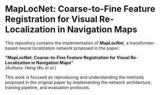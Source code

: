 # MapLocNet: Coarse-to-Fine Feature Registration for Visual Re-Localization in Navigation Maps

This repository contains the implementation of **MapLocNet**, a transformer-based neural localization network proposed in the paper:

**"MapLocNet: Coarse-to-Fine Feature Registration for Visual Re-Localization in Navigation Maps"**  
*(Authors: Hang Wu et al.)*

This work is focused on reproducing and understanding the methods proposed in the original paper by implementing the network architecture, training pipeline, and evaluation protocols.
